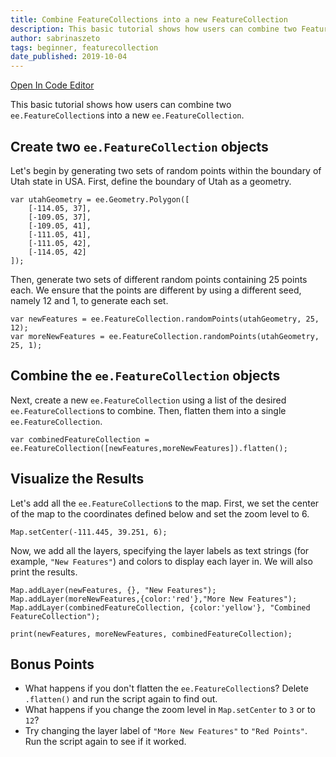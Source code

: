 ```yaml
---
title: Combine FeatureCollections into a new FeatureCollection
description: This basic tutorial shows how users can combine two FeatureCollections into one. It is targeted at beginners. The format of this tutorial was based on Prof. Dana Tomlin's Earth Engine notes.
author: sabrinaszeto
tags: beginner, featurecollection
date_published: 2019-10-04
---
```


[Open In Code Editor](https://code.earthengine.google.com/cef3a27210b41e953a53b66cae8d26cd)

This basic tutorial shows how users can combine two `ee.FeatureCollection`s into a new `ee.FeatureCollection`.

## Create two `ee.FeatureCollection` objects

Let's begin by generating two sets of random points within the boundary of Utah state in USA. First, define the boundary of Utah as a geometry.

```
var utahGeometry = ee.Geometry.Polygon([
    [-114.05, 37],
    [-109.05, 37],
    [-109.05, 41],
    [-111.05, 41],
    [-111.05, 42],
    [-114.05, 42]
]);
```

Then, generate two sets of different random points containing 25 points each. We ensure that the points are different by using a different seed, namely 12 and 1, to generate each set.
```
var newFeatures = ee.FeatureCollection.randomPoints(utahGeometry, 25, 12);
var moreNewFeatures = ee.FeatureCollection.randomPoints(utahGeometry, 25, 1);
```

## Combine the `ee.FeatureCollection` objects

Next, create a new `ee.FeatureCollection` using a list of the desired `ee.FeatureCollection`s to combine. Then, flatten them into a single `ee.FeatureCollection`.

```
var combinedFeatureCollection = ee.FeatureCollection([newFeatures,moreNewFeatures]).flatten();
```

## Visualize the Results

Let's add all the `ee.FeatureCollection`s to the map. First, we set the center of the map to the coordinates defined below and set the zoom level to 6. 

```
Map.setCenter(-111.445, 39.251, 6);
```

Now, we add all the layers, specifying the layer labels as text strings (for example, `"New Features"`) and colors to display each layer in. We will also print the results.

```
Map.addLayer(newFeatures, {}, "New Features");
Map.addLayer(moreNewFeatures,{color:'red'},"More New Features");
Map.addLayer(combinedFeatureCollection, {color:'yellow'}, "Combined FeatureCollection");

print(newFeatures, moreNewFeatures, combinedFeatureCollection);
```

## Bonus Points

- What happens if you don't flatten the `ee.FeatureCollection`s? Delete `.flatten()` and run the script again to find out. 
- What happens if you change the zoom level in `Map.setCenter` to `3` or to `12`?
- Try changing the layer label of `"More New Features"` to `"Red Points"`. Run the script again to see if it worked.
